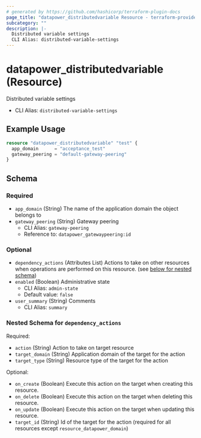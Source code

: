 ```yaml
---
# generated by https://github.com/hashicorp/terraform-plugin-docs
page_title: "datapower_distributedvariable Resource - terraform-provider-datapower"
subcategory: ""
description: |-
  Distributed variable settings
  CLI Alias: distributed-variable-settings
---
```


# datapower_distributedvariable (Resource)

Distributed variable settings
  - CLI Alias: `distributed-variable-settings`

## Example Usage

```terraform
resource "datapower_distributedvariable" "test" {
  app_domain      = "acceptance_test"
  gateway_peering = "default-gateway-peering"
}
```

<!-- schema generated by tfplugindocs -->
## Schema

### Required

- `app_domain` (String) The name of the application domain the object belongs to
- `gateway_peering` (String) Gateway peering
  - CLI Alias: `gateway-peering`
  - Reference to: `datapower_gatewaypeering:id`

### Optional

- `dependency_actions` (Attributes List) Actions to take on other resources when operations are performed on this resource. (see [below for nested schema](#nestedatt--dependency_actions))
- `enabled` (Boolean) Administrative state
  - CLI Alias: `admin-state`
  - Default value: `false`
- `user_summary` (String) Comments
  - CLI Alias: `summary`

<a id="nestedatt--dependency_actions"></a>
### Nested Schema for `dependency_actions`

Required:

- `action` (String) Action to take on target resource
- `target_domain` (String) Application domain of the target for the action
- `target_type` (String) Resource type of the target for the action

Optional:

- `on_create` (Boolean) Execute this action on the target when creating this resource.
- `on_delete` (Boolean) Execute this action on the target when deleting this resource.
- `on_update` (Boolean) Execute this action on the target when updating this resource.
- `target_id` (String) Id of the target for the action (required for all resources except `resource_datapower_domain`)
